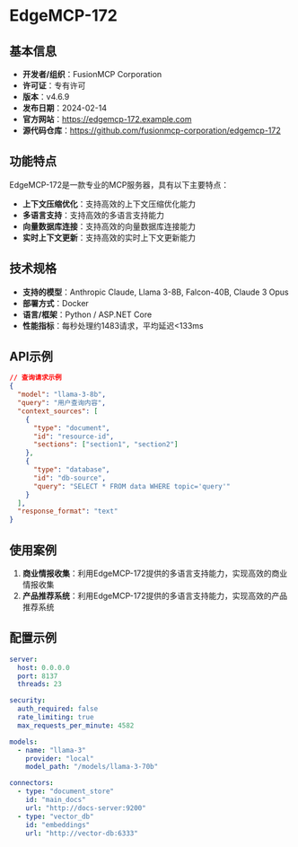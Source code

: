 # EdgeMCP-172

## 基本信息

- **开发者/组织**：FusionMCP Corporation
- **许可证**：专有许可
- **版本**：v4.6.9
- **发布日期**：2024-02-14
- **官方网站**：https://edgemcp-172.example.com
- **源代码仓库**：https://github.com/fusionmcp-corporation/edgemcp-172

## 功能特点

EdgeMCP-172是一款专业的MCP服务器，具有以下主要特点：

- **上下文压缩优化**：支持高效的上下文压缩优化能力
- **多语言支持**：支持高效的多语言支持能力
- **向量数据库连接**：支持高效的向量数据库连接能力
- **实时上下文更新**：支持高效的实时上下文更新能力


## 技术规格

- **支持的模型**：Anthropic Claude, Llama 3-8B, Falcon-40B, Claude 3 Opus
- **部署方式**：Docker
- **语言/框架**：Python / ASP.NET Core
- **性能指标**：每秒处理约1483请求，平均延迟<133ms

## API示例

```json
// 查询请求示例
{
  "model": "llama-3-8b",
  "query": "用户查询内容",
  "context_sources": [
    {
      "type": "document",
      "id": "resource-id",
      "sections": ["section1", "section2"]
    },
    {
      "type": "database",
      "id": "db-source",
      "query": "SELECT * FROM data WHERE topic='query'"
    }
  ],
  "response_format": "text"
}
```

## 使用案例

1. **商业情报收集**：利用EdgeMCP-172提供的多语言支持能力，实现高效的商业情报收集
2. **产品推荐系统**：利用EdgeMCP-172提供的多语言支持能力，实现高效的产品推荐系统


## 配置示例

```yaml
server:
  host: 0.0.0.0
  port: 8137
  threads: 23

security:
  auth_required: false
  rate_limiting: true
  max_requests_per_minute: 4582

models:
  - name: "llama-3"
    provider: "local"
    model_path: "/models/llama-3-70b"

connectors:
  - type: "document_store"
    id: "main_docs"
    url: "http://docs-server:9200"
  - type: "vector_db"
    id: "embeddings"
    url: "http://vector-db:6333"
```